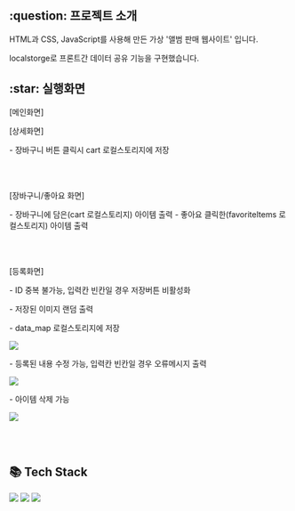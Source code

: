<h2>:question: 프로젝트 소개</h2>
<p>HTML과 CSS, JavaScript를 사용해 만든 가상 '앨범 판매 웹사이트' 입니다.</p>
<p>localstorge로 프론트간 데이터 공유 기능을 구현했습니다.</p>

<h2>:star: 실행화면</h2>
<p>[메인화면]</p>


<p>[상세화면]</p>
- 장바구니 버튼 클릭시 cart 로컬스토리지에 저장

<br /><br />

<p>[장바구니/좋아요 화면]</p>
- 장바구니에 담은(cart 로컬스토리지) 아이템 출력
- 좋아요 클릭한(favoriteItems 로컬스토리지) 아이템 출력
<img src="">

<br /><br />

<p>[등록화면]</p>
<p>- ID 중복 불가능, 입력칸 빈칸일 경우 저장버튼 비활성화</p>
<p>- 저장된 이미지 랜덤 출력</p>
<p>- data_map 로컬스토리지에 저장</p>
<img src="https://github.com/user-attachments/assets/78681fac-a19c-4c65-9446-281b60baee63">

<p>- 등록된 내용 수정 가능, 입력칸 빈칸일 경우 오류메시지 출력</p>
<img src="https://github.com/user-attachments/assets/9b8e9816-8277-41fb-8709-cd3fe3785546">

<p>- 아이템 삭제 가능</p>
<img src="https://github.com/user-attachments/assets/dd3a000d-4000-4697-bdcc-f3c79a5d336e">

<br /><br />

<h2>📚 Tech Stack</h2>
<div>
  <img src="https://img.shields.io/badge/HTML5-E34F26?style=flat&logo=HTML5&logoColor=white" />
  <img src="https://img.shields.io/badge/CSS3-1572B6?style=flat&logo=CSS3&logoColor=white" />
  <img src="https://img.shields.io/badge/JavaScript-F7DF1E?style=flat&logo=JavaScript&logoColor=white" />
</div>
